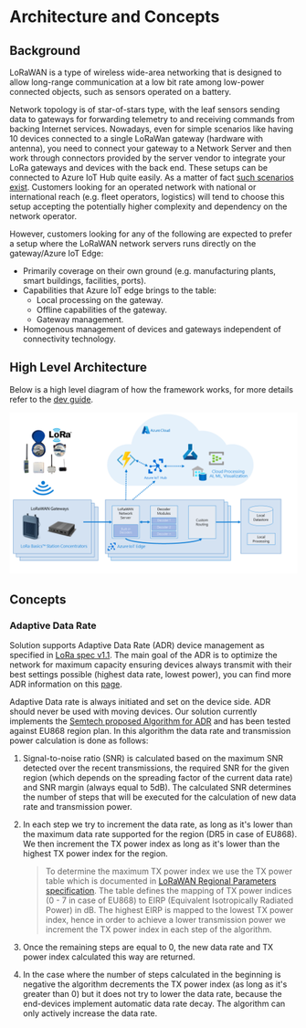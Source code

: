 # Architecture and Concepts

## Background

LoRaWAN is a type of wireless wide-area networking that is designed to allow
long-range communication at a low bit rate among low-power connected objects,
such as sensors operated on a battery.

Network topology is of star-of-stars type, with the leaf sensors sending data to
gateways for forwarding telemetry to and receiving commands from backing
Internet services. Nowadays, even for simple scenarios like having 10 devices
connected to a single LoRaWan gateway (hardware with antenna), you need to
connect your gateway to a Network Server and then work through connectors
provided by the server vendor to integrate your LoRa gateways and devices with
the back end. These setups can be connected to Azure IoT Hub quite easily. As a
matter of fact [such scenarios
exist](https://github.com/loriot/AzureSolutionTemplate). Customers looking for
an operated network with national or international reach (e.g. fleet operators,
logistics) will tend to choose this setup accepting the potentially higher
complexity and dependency on the network operator.

However, customers looking for any of the following are expected to prefer a
setup where the LoRaWAN network servers runs directly on the gateway/Azure IoT
Edge:

- Primarily coverage on their own ground (e.g. manufacturing plants, smart
buildings, facilities, ports).
- Capabilities that Azure IoT edge brings to the table:
  - Local processing on the gateway.
  - Offline capabilities of the gateway.
  - Gateway management.
- Homogenous management of devices and gateways independent of connectivity
  technology.

## High Level Architecture

Below is a high level diagram of how the framework works, for more details refer
to the [dev guide](devguide.md).

![Architecture](../images/EdgeArchitecture.png)

## Concepts

### Adaptive Data Rate

Solution supports Adaptive Data Rate (ADR) device management as specified in
[LoRa spec v1.1][lora-v1.1]. The main goal of the ADR is to optimize the network
for maximum capacity ensuring devices always transmit with their best settings
possible (highest data rate, lowest power), you can find more ADR information on
this [page][lora-adr].

Adaptive Data rate is always initiated and set on the device side. ADR should
never be used with moving devices. Our solution currently implements the
[Semtech proposed Algorithm for ADR][semtech-adr-algorithm] and has been tested
against EU868 region plan. In this algorithm the data rate and transmission
power calculation is done as follows:

1. Signal-to-noise ratio (SNR) is calculated based on the maximum SNR detected
   over the recent transmissions, the required SNR for the given region (which
   depends on the spreading factor of the current data rate) and SNR margin
   (always equal to 5dB). The calculated SNR determines the number of steps that
   will be executed for the calculation of new data rate and transmission power.

1. In each step we try to increment the data rate, as long as it's lower than
   the maximum data rate supported for the region (DR5 in case of EU868). We
   then increment the TX power index as long as it's lower than the highest TX
   power index for the region.

   >To determine the maximum TX power index we use the TX power table which is
   documented in [LoRaWAN Regional Parameters specification][lora-rp]. The table
   defines the mapping of TX power indices (0 - 7 in case of EU868) to EIRP
   (Equivalent Isotropically Radiated Power) in dB. The highest EIRP is mapped
   to the lowest TX power index, hence in order to achieve a lower transmission
   power we increment the TX power index in each step of the algorithm.

1. Once the remaining steps are equal to 0, the new data rate and TX power index
   calculated this way are returned.

1. In the case where the number of steps calculated in the beginning is negative
   the algorithm decrements the TX power index (as long as it's greater than 0)
   but it does not try to lower the data rate, because the end-devices implement
   automatic data rate decay. The algorithm can only actively increase the data
   rate.

[lora-v1.1]: https://lora-alliance.org/resource_hub/lorawan-specification-v1-1/
[lora-adr]: https://www.sghoslya.com/p/how-does-lorawan-nodes-changes-their.html
[semtech-adr-algorithm]: https://www.thethingsnetwork.org/forum/uploads/default/original/2X/7/7480e044aa93a54a910dab8ef0adfb5f515d14a1.pdf
[lora-rp]: https://lora-alliance.org/wp-content/uploads/2021/05/RP002-1.0.3-FINAL-1.pdf

